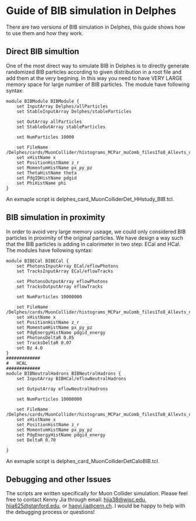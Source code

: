 # Guide of BIB simulation in Delphes
There are two versions of BIB simulation in Delphes, this guide shows how to use them and how they work.
## Direct BIB simultion
One of the most direct way to simulate BIB in Delphes is to directly generate randomized BIB particles according to given distribution in a root file and add them at the very begining. In this way you need to have VERY LARGE memory space for large number of BIB particles.
The module have following syntax:
```
module BIBModule BIBModule {
    set InputArray Delphes/allParticles
    set StableInputArray Delphes/stableParticles
	    
    set OutArray allParticles
    set StableOutArray stableParticles

    set NumParticles 10000 

    set FileName /Delphes/cards/MuonCollider/histograms_MCPar_muComb_files1To8_Allevts_new.root
    set xHistName x
    set PositionHistName z_r
    set MomentumHistName px_py_pz
    set ThetaHistName theta 
    set PdgIDHistName pdgid 
    set PhiHistName phi 
}
```
An exmaple script is delphes_card_MuonColliderDet_HHstudy_BIB.tcl.

## BIB simulation in proximity
In order to avoid very large memory useage, we could only considered BIB particles in proximity of the original particles. We have design a way such that the BIB particles is adding in calorimeter in two step: ECal and HCal. The modules have following syntax:
```
module BIBECal BIBECal {
    set PhotonsInputArray ECal/eflowPhotons
    set TracksInputArray ECal/eflowTracks

    set PhotonsOutputArray eflowPhotons
    set TracksOutputArray eflowTracks

    set NumParticles 10000000    

    set FileName /Delphes/cards/MuonCollider/histograms_MCPar_muComb_files1To8_Allevts_new.root
    set xHistName x
    set PositionHistName z_r
    set MomentumHistName px_py_pz
    set PdgEnergyHistName pdgid_energy 
    set PhotonsDeltaR 0.05 
    set TracksDeltaR 0.07
    set Bz 4.0
}
#############
#   HCAL
#############
module BIBNeutralHadrons BIBNeutralHadrons {
    set InputArray BIBHCal/eflowNeutralHadrons

    set OutputArray eflowNeutralHadrons

    set NumParticles 10000000 

    set FileName /Delphes/cards/MuonCollider/histograms_MCPar_muComb_files1To8_Allevts_new.root
    set xHistName x
    set PositionHistName z_r
    set MomentumHistName px_py_pz
    set PdgEnergyHistName pdgid_energy 
    set DeltaR 0.70

}
```
An exmaple script is delphes_card_MuonColliderDetCaloBIB.tcl. 
## Debugging and other Issues
The scripts are written specifically for Muon Collider simulation. Please feel free to contact Kenny Jia through email: hjia38@wisc.edu, hjia625@stanford.edu, or haoyi.jia@cern.ch. I would be happy to help with the debugging process or questions!
